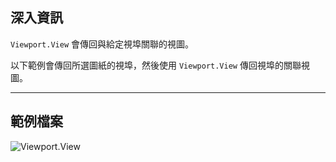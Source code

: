 ## 深入資訊
`Viewport.View` 會傳回與給定視埠關聯的視圖。

以下範例會傳回所選圖紙的視埠，然後使用 `Viewport.View` 傳回視埠的關聯視圖。
___
## 範例檔案

![Viewport.View](./Revit.Elements.Viewport.View_img.jpg)
